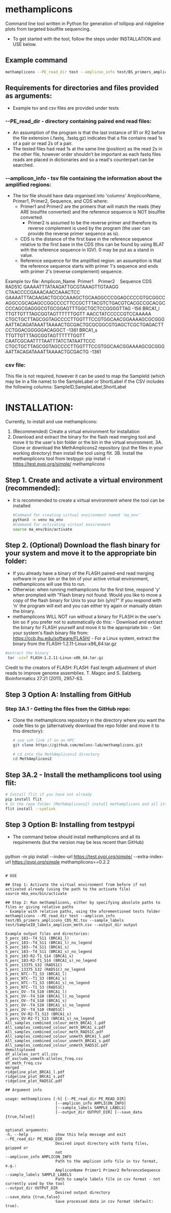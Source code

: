 # methamplicons
Command line tool written in Python for generation of lollipop and ridgleline plots from targeted bisulfite sequencing.
- To get started with the tool, follow the steps under INSTALLATION and USE below.  

## Example command
  ```bash
methamplicons --PE_read_dir test --amplicon_info test/BS_primers_amplicons_CDS_RC.tsv --sample_labels test/SampleID_labels_amplicon_meth.csv --output_dir output
  ``` 

## Requirements for directories and files provided as arguments: 
- Example tsv and csv files are provided under tests

### --PE_read_dir - directory containing paired end read files:
- An assumption of the program is that the last instance of R1 or R2 before the file extension (.fastq, .fastq.gz) indicates that a file contains read 1s of a pair or read 2s of a pair. 
- The tested files had read 1s at the same line (position) as the read 2s in the other file, however order shouldn't be important as each fastq files reads are placed in dictionaries and so a read's counterpart can be searched. 

### --amplicon_info - tsv file containing the information about the amplified regions: 
- The tsv file should have data organised into 'columns' AmpliconName, Primer1, Primer2, Sequence, and CDS where: 
    - Primer1 and Primer2 are the primers that will match the reads (they ARE bisulfite converted) and the reference sequence is NOT bisulfite converted.
        - Primer2 is assumed to be the reverse primer and therefore its reverse complement is used by the program (the user can provide the reverse primer sequence as is).
    - CDS is the distance of the first base in the reference sequence relative to the first base in the CDS (this can be found by using BLAT with the reference sequence in IGV). 0 may be put as a stand in value. 
    - Reference sequence for the amplified region: an assumption is that the reference sequence starts with primer 1's sequence and ends with primer 2's (reverse complement) sequence.

Example tsv file: 
Amplicon_Name 	Primer1   	Primer2   	Sequence	CDS
RAD51C	GAAAATTTATAAGATTGCGTAAAGTTGTAAGG	CTAACCCCGAAACAACCAAACTCC	GAAAATTTACAAGACTGCGCAAAGCTGCAAGGCCCGGAGCCCCGTGCGGCCAGGCCGCAGAGCCGGCCCCTTCCGCTTTACGTCTGACGTCACGCCGCACGCCCCAGCGAGGGCGTGCGGAGTTTGGCTGCTCCGGGGTTAG	-156
BRCA1_l	TTGTTGTTTAGCGGTAGTTTTTTGGTT	AACCTATCCCCCGTCCAAAAA	CTGCTGCTTAGCGGTAGCCCCTTGGTTTCCGTGGCAACGGAAAAGCGCGGGAATTACAGATAAATTAAAACTGCGACTGCGCGGCGTGAGCTCGCTGAGACTTCCTGGACGGGGGACAGGCT	-1361
BRCA1_s	TTGTTGTTTAGCGGTAGTTTTTTGGTT	CAATCGCAATTTTAATTTATCTATAATTCCC	CTGCTGCTTAGCGGTAGCCCCTTGGTTTCCGTGGCAACGGAAAAGCGCGGGAATTACAGATAAATTAAAACTGCGACTG	-1361

### csv file:
This file is not required, however it can be used to map the SampleId (which may be in a file name) to the SampleLabel or ShortLabel if the CSV includes the following columns: 
SampleID,SampleLabel,ShortLabel

# INSTALLATION: 

Currently, to install and use methamplicons:
1. (Recommended) Create a virtual environment for installation 
2. Download and extract the binary for the flash read merging tool and move it to 
the user's bin folder or the bin in the virtual environment. 
3A. Clone or download the MethAmplicons2 repository (put the files in your working directory) then install the tool using flit.
3B. Install the methamplicons tool from testpypi: pip install -i https://test.pypi.org/simple/ methamplicons

## Step 1. Create and activate a virtual environment (recommended):
- It is recommended to create a virtual environment where the tool can be installed
  ```bash
  #Command for creating virtual environment named 'ma_env'
  python3 -m venv ma_env
  #Command for activating virtual environment 
  source ma_env/bin/activate
  ``` 

## Step 2. (Optional) Download the flash binary for your system and move it to the appropriate bin folder: 
- If you already have a binary of the FLASH paired-end read merging software in your bin or the bin of your active virtual environment, methamplicons will use this to run. 
- Otherwise: when running methamplicons for the first time, respond 'y' when prompted with "Flash binary not found. Would you like to move a copy of the flash binary for Unix to your bin (y/n)?" If you respond with 'n' the program will exit and you can either try again or manually obtain the binary. 
- methamplicons WILL NOT run without a binary for FLASH in the user's bin so if you prefer not to automatically do this: 
        - Download and extract the binary for FLASH yourself and move it to the appropriate bin: 
            - Get your system's flash binary file from: https://ccb.jhu.edu/software/FLASH/
            - For a Linux system, extract the binary from the FLASH-1.2.11-Linux-x86_64.tar.gz
 ```bash
 #extract the binary 
  tar -xzvf FLASH-1.2.11-Linux-x86_64.tar.gz

  ``` 
Credit to the creators of FLASH: 
FLASH: Fast length adjustment of short reads to improve genome assemblies. T. Magoc and S. Salzberg. Bioinformatics 27:21 (2011), 2957-63.

## Step 3 Option A: Installing from GitHub

### Step 3A.1 - Getting the files from the GitHub repo:
- Clone the methamplicons repository in the directory where you want the code files to go (alternatively download the repo folder and move it to this directory): 

  ```bash
  # use ssh link if on an HPC
  git clone https://github.com/molonc-lab/methamplicons.git
  
  # cd into the MethAmplicons2 directory
  cd MethAmplicons2

  ``` 

## Step 3A.2 - Install the methamplicons tool using flit: 
  ```bash
  # Install flit if you have not already 
  pip install flit
  # In the repo folder (MethAmplicons2) install methamplicons and all its requirements with:
  flit install --symlink
  ``` 

## Step 3 Option B: Installing from testpypi
- The command below should install methamplicons and all its requirements (but the version may be less recent than GitHub)
  ```bash
 python -m pip install --index-url https://test.pypi.org/simple/ --extra-index-url https://pypi.org/simple methamplicons==0.2.2

  ``` 

# USE 

## Step 1: Activate the virtual environment from before if not activated already (using the path to the activate file)
source mba_env/bin/activate

## Step 2: Run methamplicons, either by specifying absolute paths to files or giving relative paths 
- Example with relative paths, using the aforementioned tests folder
methamplicons --PE_read_dir test --amplicon_info test/BS_primers_amplicons_CDS_RC.tsv --sample_labels test/SampleID_labels_amplicon_meth.csv --output_dir output

Example output files and directories: 
5_perc_183--T4_S11 (BRCA1_l) 
5_perc_183--T4_S11 (BRCA1_l)_no_legend 
5_perc_183--T4_S11 (BRCA1_s) 
5_perc_183--T4_S11 (BRCA1_s)_no_legend 
5_perc_183-R2-T1_S14 (BRCA1_s) 
5_perc_183-R2-T1_S14 (BRCA1_s)_no_legend 
5_perc_13375_S32 (RAD51C) 
5_perc_13375_S32 (RAD51C)_no_legend 
5_perc_NTC--T1_S3 (BRCA1_l) 
5_perc_NTC--T1_S3 (BRCA1_s) 
5_perc_NTC--T1_S3 (BRCA1_s)_no_legend 
5_perc_NTC--T1_S3 (RAD51C) 
5_perc_OV--T4_S10 (BRCA1_l) 
5_perc_OV--T4_S10 (BRCA1_l)_no_legend 
5_perc_OV--T4_S10 (BRCA1_s) 
5_perc_OV--T4_S10 (BRCA1_s)_no_legend 
5_perc_OV--T4_S10 (RAD51C) 
5_perc_OV-R2-T1_S13 (BRCA1_s) 
5_perc_OV-R2-T1_S13 (BRCA1_s)_no_legend 
All_samples_combined_colour_meth_BRCA1_l.pdf 
All_samples_combined_colour_meth_BRCA1_s.pdf 
All_samples_combined_colour_meth_RAD51C.pdf 
All_samples_combined_colour_unmeth_BRCA1_l.pdf 
All_samples_combined_colour_unmeth_BRCA1_s.pdf 
All_samples_combined_colour_unmeth_RAD51C.pdf 
demultiplexed 
df_alleles_sort_all.csv 
df_exclude_unmeth-alleles_freq.csv 
df_meth_freq.csv 
merged
ridgeline_plot_BRCA1_l.pdf 
ridgeline_plot_BRCA1_s.pdf 
ridgeline_plot_RAD51C.pdf

## Argument info 

usage: methamplicons [-h] [--PE_read_dir PE_READ_DIR]
                        [--amplicon_info AMPLICON_INFO]
                        [--sample_labels SAMPLE_LABELS]
                        [--output_dir OUTPUT_DIR] [--save_data {true,false}]
    

optional arguments:
  -h, --help            show this help message and exit
  --PE_read_dir PE_READ_DIR
                        Desired input directory with fastq files, gzipped or
                        not
  --amplicon_info AMPLICON_INFO
                        Path to the amplicon info file in tsv format, e.g.:
                        AmpliconName Primer1 Primer2 ReferenceSequence
  --sample_labels SAMPLE_LABELS
                        Path to sample labels file in csv format - not currently used by the tool
  --output_dir OUTPUT_DIR
                        Desired output directory 
  --save_data {true,false}
                        Save processed data in csv format (default: true).
